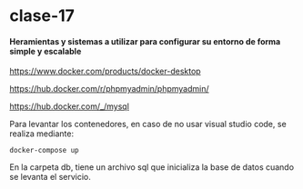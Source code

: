 # clase-17

#### Heramientas y sistemas a utilizar para configurar su entorno de forma simple y escalable

https://www.docker.com/products/docker-desktop

https://hub.docker.com/r/phpmyadmin/phpmyadmin/

https://hub.docker.com/_/mysql


Para levantar los contenedores, en caso de no usar visual studio code, se realiza mediante:

``` 
docker-compose up 
```
En la carpeta db, tiene un archivo sql que inicializa la base de datos cuando se levanta el servicio.
